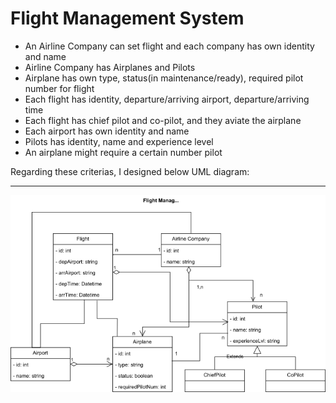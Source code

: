 # Flight Management System

- An Airline Company can set flight and each company has own identity and name
- Airline Company has Airplanes and Pilots
- Airplane has own type, status(in maintenance/ready), required pilot number for flight
- Each flight has identity, departure/arriving airport, departure/arriving time
- Each flight has chief pilot and co-pilot, and they aviate the airplane
- Each airport has own identity and name
- Pilots has identity, name and experience level
- An airplane might require a certain number pilot

Regarding these criterias, I designed below UML diagram:
<hr>

![Flight Management System](https://github.com/recberdeniz/PatikaDevOOP/blob/main/FlightManagementSystem/PatikaOOP_FlightManagementSys.png "UML Diagram")